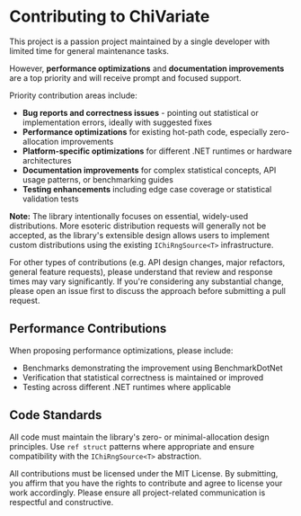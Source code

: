 # Contributing to ChiVariate

This project is a passion project maintained by a single developer with limited time for general maintenance tasks.

However, **performance optimizations** and **documentation improvements** are a top priority and will receive prompt and focused support.

Priority contribution areas include:
- **Bug reports and correctness issues** - pointing out statistical or implementation errors, ideally with suggested fixes
- **Performance optimizations** for existing hot-path code, especially zero-allocation improvements  
- **Platform-specific optimizations** for different .NET runtimes or hardware architectures
- **Documentation improvements** for complex statistical concepts, API usage patterns, or benchmarking guides
- **Testing enhancements** including edge case coverage or statistical validation tests

**Note:** The library intentionally focuses on essential, widely-used distributions. More esoteric distribution requests will generally not be accepted, as the library's extensible design allows users to implement custom distributions using the existing `IChiRngSource<T>` infrastructure.

For other types of contributions (e.g. API design changes, major refactors, general feature requests), please understand that review and response times may vary significantly. If you're considering any substantial change, please open an issue first to discuss the approach before submitting a pull request.

## Performance Contributions

When proposing performance optimizations, please include:
- Benchmarks demonstrating the improvement using BenchmarkDotNet
- Verification that statistical correctness is maintained or improved
- Testing across different .NET runtimes where applicable

## Code Standards

All code must maintain the library's zero- or minimal-allocation design principles. Use `ref struct` patterns where appropriate and ensure compatibility with the `IChiRngSource<T>` abstraction.

All contributions must be licensed under the MIT License. By submitting, you affirm that you have the rights to contribute and agree to license your work accordingly. Please ensure all project-related communication is respectful and constructive.